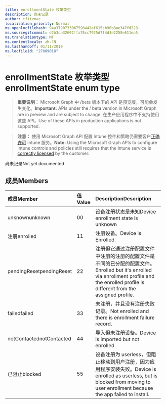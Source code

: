 ```yaml
---
title: enrollmentState 枚举类型
description: 尚未记录
author: tfitzmac
localization_priority: Normal
ms.openlocfilehash: 94a3790733067598442af615cb90b8ae347fd228
ms.sourcegitcommit: d2b3ca32602ffa76cc7925d7f4d1e2258e611ea5
ms.translationtype: MT
ms.contentlocale: zh-CN
ms.lasthandoff: 01/11/2019
ms.locfileid: "27869018"
---
```

# <a name="enrollmentstate-enum-type"></a><span data-ttu-id="aa78b-103">enrollmentState 枚举类型</span><span class="sxs-lookup"><span data-stu-id="aa78b-103">enrollmentState enum type</span></span>

> <span data-ttu-id="aa78b-104">**重要说明：** Microsoft Graph 中 /beta 版本下的 API 是预览版，可能会发生变化。</span><span class="sxs-lookup"><span data-stu-id="aa78b-104">**Important:** APIs under the / beta version in Microsoft Graph are in preview and are subject to change.</span></span> <span data-ttu-id="aa78b-105">在生产应用程序中不支持使用这些 API。</span><span class="sxs-lookup"><span data-stu-id="aa78b-105">Use of these APIs in production applications is not supported.</span></span>

> <span data-ttu-id="aa78b-106">**注意：** 使用 Microsoft Graph API 配置 Intune 控件和策略仍需要客户[正确许可](https://go.microsoft.com/fwlink/?linkid=839381) Intune 服务。</span><span class="sxs-lookup"><span data-stu-id="aa78b-106">**Note:** Using the Microsoft Graph APIs to configure Intune controls and policies still requires that the Intune service is [correctly licensed](https://go.microsoft.com/fwlink/?linkid=839381) by the customer.</span></span>

<span data-ttu-id="aa78b-107">尚未记录</span><span class="sxs-lookup"><span data-stu-id="aa78b-107">Not yet documented</span></span>
## <a name="members"></a><span data-ttu-id="aa78b-108">成员</span><span class="sxs-lookup"><span data-stu-id="aa78b-108">Members</span></span>
|<span data-ttu-id="aa78b-109">成员</span><span class="sxs-lookup"><span data-stu-id="aa78b-109">Member</span></span>|<span data-ttu-id="aa78b-110">值</span><span class="sxs-lookup"><span data-stu-id="aa78b-110">Value</span></span>|<span data-ttu-id="aa78b-111">Description</span><span class="sxs-lookup"><span data-stu-id="aa78b-111">Description</span></span>|
|:---|:---|:---|
|<span data-ttu-id="aa78b-112">unknown</span><span class="sxs-lookup"><span data-stu-id="aa78b-112">unknown</span></span>|<span data-ttu-id="aa78b-113">0</span><span class="sxs-lookup"><span data-stu-id="aa78b-113">0</span></span>|<span data-ttu-id="aa78b-114">设备注册状态是未知</span><span class="sxs-lookup"><span data-stu-id="aa78b-114">Device enrollment state is unknown</span></span>|
|<span data-ttu-id="aa78b-115">注册</span><span class="sxs-lookup"><span data-stu-id="aa78b-115">enrolled</span></span>|<span data-ttu-id="aa78b-116">1</span><span class="sxs-lookup"><span data-stu-id="aa78b-116">1</span></span>|<span data-ttu-id="aa78b-117">注册设备。</span><span class="sxs-lookup"><span data-stu-id="aa78b-117">Device is Enrolled.</span></span>|
|<span data-ttu-id="aa78b-118">pendingReset</span><span class="sxs-lookup"><span data-stu-id="aa78b-118">pendingReset</span></span>|<span data-ttu-id="aa78b-119">2</span><span class="sxs-lookup"><span data-stu-id="aa78b-119">2</span></span>|<span data-ttu-id="aa78b-120">注册但它通过注册配置文件中注册的注册的配置文件是不同的已分配的配置文件。</span><span class="sxs-lookup"><span data-stu-id="aa78b-120">Enrolled but it's enrolled via enrollment profile and the enrolled profile is different from the assigned profile.</span></span>|
|<span data-ttu-id="aa78b-121">failed</span><span class="sxs-lookup"><span data-stu-id="aa78b-121">failed</span></span>|<span data-ttu-id="aa78b-122">3</span><span class="sxs-lookup"><span data-stu-id="aa78b-122">3</span></span>|<span data-ttu-id="aa78b-123">未注册，并且没有注册失败记录。</span><span class="sxs-lookup"><span data-stu-id="aa78b-123">Not enrolled and there is enrollment failure record.</span></span>|
|<span data-ttu-id="aa78b-124">notContacted</span><span class="sxs-lookup"><span data-stu-id="aa78b-124">notContacted</span></span>|<span data-ttu-id="aa78b-125">4</span><span class="sxs-lookup"><span data-stu-id="aa78b-125">4</span></span>|<span data-ttu-id="aa78b-126">导入但未注册设备。</span><span class="sxs-lookup"><span data-stu-id="aa78b-126">Device is imported but not enrolled.</span></span>|
|<span data-ttu-id="aa78b-127">已阻止</span><span class="sxs-lookup"><span data-stu-id="aa78b-127">blocked</span></span>|<span data-ttu-id="aa78b-128">5</span><span class="sxs-lookup"><span data-stu-id="aa78b-128">5</span></span>|<span data-ttu-id="aa78b-129">设备注册为 userless，但阻止移动到用户注册，因为应用程序安装失败。</span><span class="sxs-lookup"><span data-stu-id="aa78b-129">Device is enrolled as userless, but is blocked from moving to user enrollment because the app failed to install.</span></span>|





